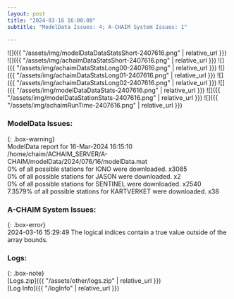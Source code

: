 ```yaml
---
layout: post
title: "2024-03-16 16:00:00"
subtitle: "ModelData Issues: 4; A-CHAIM System Issues: 1"

---
```


![]({{ "/assets/img/modelDataDataStatsShort-2407616.png" | relative_url }})
![]({{ "/assets/img/achaimDataStatsShort-2407616.png" | relative_url }})
![]({{ "/assets/img/achaimDataStatsLong00-2407616.png" | relative_url }})
![]({{ "/assets/img/achaimDataStatsLong01-2407616.png" | relative_url }})
![]({{ "/assets/img/achaimDataStatsLong02-2407616.png" | relative_url }})
![]({{ "/assets/img/modelDataDataStats-2407616.png" | relative_url }})
![]({{ "/assets/img/modelDataStationStats-2407616.png" | relative_url }})
![]({{ "/assets/img/achaimRunTime-2407616.png" | relative_url }})


### ModelData Issues:  
  
{: .box-warning}  
 ModelData report for 16-Mar-2024 16:15:10   
 /home/chaim/ACHAIM_SERVER/A-CHAIM/modelData/2024/076/16/modelData.mat   
 0% of all possible stations for IONO were downloaded. x3085   
 0% of all possible stations for JASON were downloaded. x2   
 0% of all possible stations for SENTINEL were downloaded. x2540   
 7.3579% of all possible stations for KARTVERKET were downloaded. x38   
  
### A-CHAIM System Issues:  
  
{: .box-error}  
2024-03-16 15:29:49 The logical indices contain a true value outside of the array bounds.  

### Logs:  
  
{: .box-note}  
[Logs.zip]({{ "/assets/other/logs.zip" | relative_url }})  
[Log Info]({{ "/logInfo" | relative_url }})  
